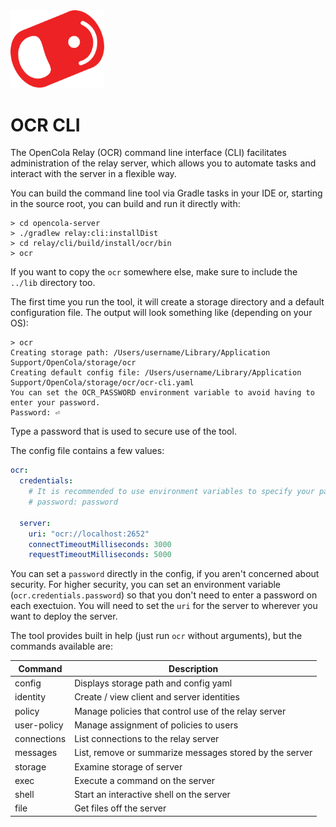 <img src="../../../img/pull-tab.svg" width="150" />

# OCR CLI

The OpenCola Relay (OCR) command line interface (CLI) facilitates administration of the relay server, which allows you to automate tasks and interact with the server in a flexible way. 

You can build the command line tool via Gradle tasks in your IDE or, starting in the source root, you can build and run it directly with:

```shell
> cd opencola-server
> ./gradlew relay:cli:installDist
> cd relay/cli/build/install/ocr/bin
> ocr
```

If you want to copy the `ocr` somewhere else, make sure to include the `../lib` directory too.

The first time you run the tool, it will create a storage directory and a default configuration file. The output will look something like (depending on your OS):

```shell
> ocr
Creating storage path: /Users/username/Library/Application Support/OpenCola/storage/ocr
Creating default config file: /Users/username/Library/Application Support/OpenCola/storage/ocr/ocr-cli.yaml
You can set the OCR_PASSWORD environment variable to avoid having to enter your password.
Password: ⏎
```

Type a password that is used to secure use of the tool.

The config file contains a few values:

```yaml
ocr:
  credentials:
    # It is recommended to use environment variables to specify your password - using this is less secure
    # password: password

  server:
    uri: "ocr://localhost:2652"
    connectTimeoutMilliseconds: 3000
    requestTimeoutMilliseconds: 5000
```

You can set a `password` directly in the config, if you aren't concerned about security. For higher security, you can set an environment variable (`ocr.credentials.password`) so that you don't need to enter a password on each exectuion. You will need to set the `uri` for the server to wherever you want to deploy the server. 

The tool provides built in help (just run `ocr` without arguments), but the commands available are:

|Command|Description|
|-------|-----------|
|config|Displays storage path and config yaml|
|identity|Create / view client and server identities|
|policy|Manage policies that control use of the relay server|
|user-policy|Manage assignment of policies to users|
|connections|List connections to the relay server|
|messages| List, remove or summarize messages stored by the server|
|storage| Examine storage of server|
|exec|Execute a command on the server|
|shell|Start an interactive shell on the server|
|file|Get files off the server|